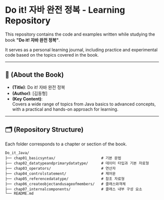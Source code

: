 # Do it! 자바 완전 정복 - Learning Repository

This repository contains the code and examples written while studying the book **"Do it! 자바 완전 정복"**.  

It serves as a personal learning journal, including practice and experimental code based on the topics covered in the book.

---

## 📖 (About the Book)
- **(Title)**: Do it! 자바 완전 정복
- **(Author)**: [김동형]
- **(Key Content)**:   
  Covers a wide range of topics from Java basics to advanced concepts, with a practical and hands-on approach for learning.

---

## 🗂️ (Repository Structure) 
Each folder corresponds to a chapter or section of the book.

```plaintext
Do_it_Java/
├── chap01_basicsyntax/                     # 기본 문법
├── chap02_datatypeandprimarydatatype/      # 데이터 타입과 기본 자료형
├── chap03_operators/                       # 연산자
├── chap04_controlstatement/                # 제어문
├── chap05_referencedatatype/               # 참조 자료형
├── chap06_createobjectandusageofmembers/   # 클래스와객체
├── chap07_internalcomponents/              # 클래스 내부 구성 요소
└── README.md
